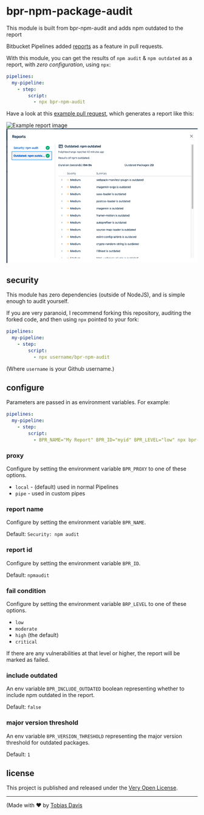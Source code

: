 # bpr-npm-package-audit

This module is built from bpr-npm-audit and adds npm outdated to the report

Bitbucket Pipelines added [reports](https://confluence.atlassian.com/bitbucket/code-insights-994316785.html) as a feature in pull requests.

With this module, you can get the results of `npm audit` & `npm outdated` as a report, with *zero configuration*, using `npx`:

```yaml
pipelines:
  my-pipeline:
    - step:
        script:
          - npx bpr-npm-audit
```

Have a look at this [example pull request](https://bitbucket.org/saibotsivad/test-bpr-npm-audit/pull-requests/1/fix-maybe-setting-the-proxy-is-better), which generates a report like this:

![Example report image](./example-report.png)
![Example report image](./example-report-1.png)

## security

This module has zero dependencies (outside of NodeJS), and is simple enough to audit yourself.

If you are very paranoid, I recommend forking this repository, auditing the forked code, and then using `npx` pointed to your fork:

```yaml
pipelines:
  my-pipeline:
    - step:
        script:
          - npx username/bpr-npm-audit
```

(Where `username` is your Github username.)

## configure

Parameters are passed in as environment variables. For example:

```yaml
pipelines:
  my-pipeline:
    - step:
        script:
          - BPR_NAME="My Report" BPR_ID="myid" BPR_LEVEL="low" npx bpr-npm-audit
```

### proxy

Configure by setting the environment variable `BPR_PROXY` to one of these options.

* `local` - (default) used in normal Pipelines
* `pipe` - used in custom pipes

### report name

Configure by setting the environment variable `BPR_NAME`.

Default: `Security: npm audit`

### report id

Configure by setting the environment variable `BPR_ID`.

Default: `npmaudit`

### fail condition

Configure by setting the environment variable `BRP_LEVEL` to one of these options.

* `low`
* `moderate`
* `high` (the default)
* `critical`

If there are any vulnerabilities at that level or higher, the report will be marked as failed.

### include outdated

An env variable `BPR_INCLUDE_OUTDATED` boolean representing whether to include npm outdated in the report.

Default: `false`

### major version threshold

An env variable `BPR_VERSION_THRESHOLD` representing the major version threshold for outdated packages.

Default: `1`

## license

This project is published and released under the [Very Open License](http://veryopenlicense.com).

---

(Made with ❤️ by [Tobias Davis](https://davistobias.com)
